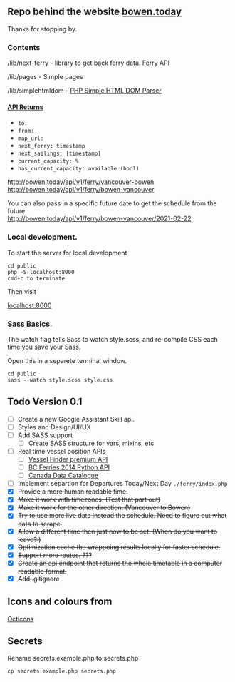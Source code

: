 ## Repo behind the website [bowen.today](http://bowen.today)

Thanks for stopping by.

### Contents

/lib/next-ferry - library to get back ferry data. Ferry API

/lib/pages - Simple pages

/lib/simplehtmldom - [PHP Simple HTML DOM Parser](https://simplehtmldom.sourceforge.io/)

#### [API Returns](http://bowen.today/api/v1/ferry)

- `to:`
- `from:`
- `map_url:`
- `next_ferry: timestamp`
- `next_sailings: [timestamp]`
- `current_capacity: %`
- `has_current_capacity: available (bool)`

http://bowen.today/api/v1/ferry/vancouver-bowen \
http://bowen.today/api/v1/ferry/bowen-vancouver

You can also pass in a specific future date to get the schedule from the future. \
http://bowen.today/api/v1/ferry/bowen-vancouver/2021-02-22

### Local development.

To start the server for local development

```
cd public
php -S localhost:8000
cmd+c to terminate
```

Then visit

[localhost:8000](http://localhost:8000/)

### Sass Basics.

The watch flag tells Sass to watch style.scss, and re-compile CSS each time you save your Sass.

Open this in a separete terminal window.

```
cd public
sass --watch style.scss style.css
```

## Todo Version 0.1

- [ ] Create a new Google Assistant Skill api.
- [ ] Styles and Design/UI/UX
- [ ] Add SASS support
  - [ ] Create SASS structure for vars, mixins, etc
- [ ] Real time vessel position APIs
  - [ ] [Vessel Finder premium API](https://api.vesselfinder.com/docs/)
  - [ ] [BC Ferries 2014 Python API](http://yasyf.github.io/bcferries/)
  - [ ] [Canada Data Catalogue](https://catalogue.data.gov.bc.ca/dataset?tags=route)
- [ ] Implement separtion for Departures Today/Next Day `./ferry/index.php`
- [x] ~~Provide a more human readable time.~~
- [x] ~~Make it work with timezones. (Test that part out)~~
- [x] ~~Make it work for the other direction. (Vancouver to Bowen)~~
- [x] ~~Try to use more live data instead the schedule. Need to figure out what data to scrape.~~
- [x] ~~Allow a different time then just now to be set. (When do you want to leave? )~~
- [x] ~~Optimization cache the wrappoing results locally for faster schedule.~~
- [x] ~~Support more routes. ???~~
- [x] ~~Create an api endpoint that returns the whole timetable in a computer readable format.~~
- [x] ~~Add .gitignore~~

## Icons and colours from

[Octicons](https://primer.style/octicons/)

## Secrets

Rename secrets.example.php to secrets.php

```
cp secrets.example.php secrets.php
```
